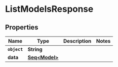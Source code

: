 

# ListModelsResponse


## Properties

Name | Type | Description | Notes
------------ | ------------- | ------------- | -------------
**`object`** | **String** |  | 
**data** | [**Seq&lt;Model&gt;**](Model.md) |  | 



